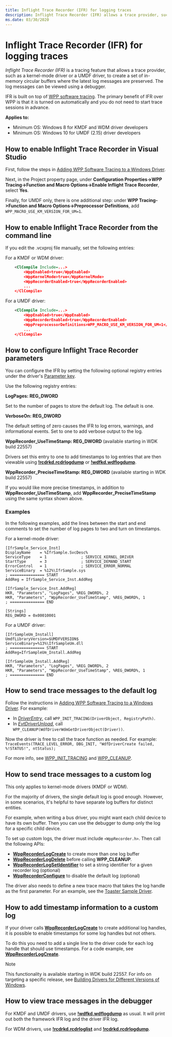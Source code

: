 ```yaml
---
title: Inflight Trace Recorder (IFR) for logging traces
description: Inflight Trace Recorder (IFR) allows a trace provider, such as a kernel-mode driver, to record trace logs and store WPP log messages in buffers.
ms.date: 03/30/2020
---
```


# Inflight Trace Recorder (IFR) for logging traces


*Inflight Trace Recorder (IFR)* is a tracing feature that allows a trace provider, such as a kernel-mode driver or a UMDF driver, to create a set of in-memory circular buffers where the latest log messages are preserved. The log messages can be viewed using a debugger.

IFR is built on top of [WPP software tracing](wpp-software-tracing.md). The primary benefit of IFR over WPP is that it is turned on automatically and you do not need to start trace sessions in advance.

**Applies to:**

-   Minimum OS: Windows 8 for KMDF and WDM driver developers
-   Minimum OS: Windows 10 for UMDF (2.15) driver developers

## How to enable Inflight Trace Recorder in Visual Studio

First, follow the steps in [Adding WPP Software Tracing to a Windows Driver](adding-wpp-software-tracing-to-a-windows-driver.md).

Next, in the Project property page, under **Configuration Properties->WPP Tracing->Function and Macro Options->Enable Inflight Trace Recorder**, select **Yes**.

Finally, for UMDF only, there is one additional step: under **WPP Tracing->Function and Macro Options->Preprocessor Definitions**, add `WPP_MACRO_USE_KM_VERSION_FOR_UM=1`.


## How to enable Inflight Trace Recorder from the command line

If you edit the .vcxproj file manually, set the following entries:

For a KMDF or WDM driver:

```xml
    <ClCompile Include=...>
        <WppEnabled>true</WppEnabled>
        <WppKernelMode>true</WppKernelMode>
        <WppRecorderEnabled>true</WppRecorderEnabled>
        ...
    </ClCompile>
```

For a UMDF driver:

```xml
    <ClCompile Include=...>
        <WppEnabled>true</WppEnabled>
        <WppRecorderEnabled>true</WppRecorderEnabled>
        <WppPreprocessorDefinitions>WPP_MACRO_USE_KM_VERSION_FOR_UM=1</WppPreprocessorDefinitions>
        ...
    </ClCompile>
```

## How to configure Inflight Trace Recorder parameters

You can configure the IFR by setting the following optional registry entries under the driver's [Parameter key](../wdf/introduction-to-registry-keys-for-drivers.md).

Use the following registry entries:

**LogPages:  REG_DWORD**

Set to the number of pages to store the default log. The default is one.

**VerboseOn: REG_DWORD**

The default setting of zero causes the IFR to log errors, warnings, and informational events. Set to one to add verbose output to the log.

**WppRecorder_UseTimeStamp: REG_DWORD** (available starting in WDK build 22557)

Drivers set this entry to one to add timestamps to log entries that are then viewable using [**!rcdrkd.rcdrlogdump**](../debugger/-rcdrkd-rcdrlogdump.md) or [**!wdfkd.wdflogdump**](../debugger/-wdfkd-wdflogdump.md).

**WppRecorder_PreciseTimeStamp: REG_DWORD** (available starting in WDK build 22557)

If you would like more precise timestamps, in addition to **WppRecorder_UseTimeStamp**, add **WppRecorder_PreciseTimeStamp** using the same syntax shown above.

### Examples

In the following examples, add the lines between the start and end comments to set the number of log pages to two and turn on timestamps.

For a kernel-mode driver:

```inf
[IfrSample_Service_Inst] 
DisplayName    = %IfrSample.SvcDesc%
ServiceType    = 1               ; SERVICE_KERNEL_DRIVER
StartType      = 3               ; SERVICE_DEMAND_START
ErrorControl   = 1               ; SERVICE_ERROR_NORMAL
ServiceBinary  = %12%\IfrSample.sys
; =============== START
AddReg = IfrSample_Service_Inst.AddReg
 
[IfrSample_Service_Inst.AddReg]
HKR, "Parameters", "LogPages", %REG_DWORD%, 2
HKR, "Parameters", "WppRecorder_UseTimeStamp", %REG_DWORD%, 1
; =============== END

[Strings]
REG_DWORD = 0x00010001
```

For a UMDF driver:

```inf 
[IfrSampleUm_Install] 
UmdfLibraryVersion=$UMDFVERSION$
ServiceBinary=%13%\IfrSampleUm.dll
; =============== START
AddReg=IfrSampleUm_Install.AddReg
 
[IfrSampleUm_Install.AddReg]
HKR, "Parameters", "LogPages", %REG_DWORD%, 2
HKR, "Parameters", "WppRecorder_UseTimeStamp", %REG_DWORD%, 1
; =============== END
```

## How to send trace messages to the default log

Follow the instructions in [Adding WPP Software Tracing to a Windows Driver](adding-wpp-software-tracing-to-a-windows-driver.md).  For example:

 - In [*DriverEntry*](../wdf/driverentry-for-kmdf-drivers.md), call `WPP_INIT_TRACING(DriverObject, RegistryPath)`.
 - In [*EvtDriverUnload*](/windows-hardware/drivers/ddi/wdfdriver/nc-wdfdriver-evt_wdf_driver_unload), call `WPP_CLEANUP(WdfDriverWdmGetDriverObject(Driver))`.

Now the driver is free to call the trace function as needed. For example: `TraceEvents(TRACE_LEVEL_ERROR, DBG_INIT, "WdfDriverCreate failed, %!STATUS!", ntStatus);`

For more info, see [WPP_INIT_TRACING](/previous-versions/windows/hardware/drivers/ff556193(v=vs.85)) and [WPP_CLEANUP](/previous-versions/windows/hardware/drivers/ff556183(v=vs.85)).

## How to send trace messages to a custom log

This only applies to kernel-mode drivers (KMDF or WDM).

For the majority of drivers, the single default log is good enough. However, in some scenarios, it's helpful to have separate log buffers for distinct entities.

For example, when writing a bus driver, you might want each child device to have its own buffer. Then you can use the debugger to dump only the log for a specific child device.

To set up custom logs, the driver must include `<WppRecorder.h>`. Then call the following APIs:

 - [**WppRecorderLogCreate**](/windows-hardware/drivers/ddi/wpprecorder/nf-wpprecorder-wpprecorderlogcreate) to create more than one log buffer
 - [**WppRecorderLogDelete**](/windows-hardware/drivers/ddi/wpprecorder/nf-wpprecorder-wpprecorderlogdelete) before calling **WPP_CLEANUP**.
 - [**WppRecorderLogSetIdentifier**](/windows-hardware/drivers/ddi/wpprecorder/nf-wpprecorder-wpprecorderlogsetidentifier) to set a string identifier for a given recorder log (optional)
 - [**WppRecorderConfigure**](/windows-hardware/drivers/ddi/wpprecorder/nf-wpprecorder-wpprecorderconfigure) to disable the default log (optional)

The driver also needs to define a new trace macro that takes the log handle as the first parameter. For an example, see the [Toaster Sample Driver](https://github.com/microsoft/Windows-driver-samples/tree/master/general/toaster/toastDrv/kmdf/func/featured/trace.h).

## How to add timestamp information to a custom log

If your driver calls [**WppRecorderLogCreate**](/windows-hardware/drivers/ddi/wpprecorder/nf-wpprecorder-wpprecorderlogcreate) to create additional log handles, it is possible to enable timestamps for some log handles but not others.

To do this you need to add a single line to the driver code for each log handle that should use timestamps.
For a code example, see [**WppRecorderLogCreate**](/windows-hardware/drivers/ddi/wpprecorder/nf-wpprecorder-wpprecorderlogcreate).

> [!NOTE]
> This functionality is available starting in WDK build 22557. For info on targeting a specific release, see [Building Drivers for Different Versions of Windows](../develop/building-drivers-for-different-versions-of-windows.md).

## How to view trace messages in the debugger

For KMDF and UMDF drivers, use [**!wdfkd.wdflogdump**](../debugger/-wdfkd-wdflogdump.md) as usual. It will print out both the framework IFR log and the driver IFR log.

For WDM drivers, use [**!rcdrkd.rcdrloglist**](../debugger/-rcdrkd-rcdrloglist.md) and [**!rcdrkd.rcdrlogdump**](../debugger/-rcdrkd-rcdrlogdump.md).
